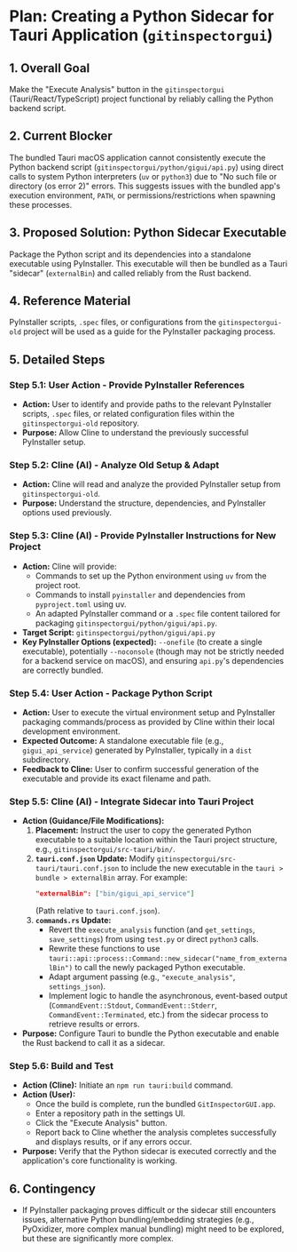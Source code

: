 # Plan: Creating a Python Sidecar for Tauri Application (`gitinspectorgui`)

## 1. Overall Goal
Make the "Execute Analysis" button in the `gitinspectorgui` (Tauri/React/TypeScript) project functional by reliably calling the Python backend script.

## 2. Current Blocker
The bundled Tauri macOS application cannot consistently execute the Python backend script (`gitinspectorgui/python/gigui/api.py`) using direct calls to system Python interpreters (`uv` or `python3`) due to "No such file or directory (os error 2)" errors. This suggests issues with the bundled app's execution environment, `PATH`, or permissions/restrictions when spawning these processes.

## 3. Proposed Solution: Python Sidecar Executable
Package the Python script and its dependencies into a standalone executable using PyInstaller. This executable will then be bundled as a Tauri "sidecar" (`externalBin`) and called reliably from the Rust backend.

## 4. Reference Material
PyInstaller scripts, `.spec` files, or configurations from the `gitinspectorgui-old` project will be used as a guide for the PyInstaller packaging process.

## 5. Detailed Steps

### Step 5.1: User Action - Provide PyInstaller References
*   **Action:** User to identify and provide paths to the relevant PyInstaller scripts, `.spec` files, or related configuration files within the `gitinspectorgui-old` repository.
*   **Purpose:** Allow Cline to understand the previously successful PyInstaller setup.

### Step 5.2: Cline (AI) - Analyze Old Setup & Adapt
*   **Action:** Cline will read and analyze the provided PyInstaller setup from `gitinspectorgui-old`.
*   **Purpose:** Understand the structure, dependencies, and PyInstaller options used previously.

### Step 5.3: Cline (AI) - Provide PyInstaller Instructions for New Project
*   **Action:** Cline will provide:
    *   Commands to set up the Python environment using `uv` from the project root.
    *   Commands to install `pyinstaller` and dependencies from `pyproject.toml` using uv.
    *   An adapted PyInstaller command or a `.spec` file content tailored for packaging `gitinspectorgui/python/gigui/api.py`.
*   **Target Script:** `gitinspectorgui/python/gigui/api.py`
*   **Key PyInstaller Options (expected):** `--onefile` (to create a single executable), potentially `--noconsole` (though may not be strictly needed for a backend service on macOS), and ensuring `api.py`'s dependencies are correctly bundled.

### Step 5.4: User Action - Package Python Script
*   **Action:** User to execute the virtual environment setup and PyInstaller packaging commands/process as provided by Cline within their local development environment.
*   **Expected Outcome:** A standalone executable file (e.g., `gigui_api_service`) generated by PyInstaller, typically in a `dist` subdirectory.
*   **Feedback to Cline:** User to confirm successful generation of the executable and provide its exact filename and path.

### Step 5.5: Cline (AI) - Integrate Sidecar into Tauri Project
*   **Action (Guidance/File Modifications):**
    1.  **Placement:** Instruct the user to copy the generated Python executable to a suitable location within the Tauri project structure, e.g., `gitinspectorgui/src-tauri/bin/`.
    2.  **`tauri.conf.json` Update:** Modify `gitinspectorgui/src-tauri/tauri.conf.json` to include the new executable in the `tauri > bundle > externalBin` array. For example:
        ```json
        "externalBin": ["bin/gigui_api_service"] 
        ```
        (Path relative to `tauri.conf.json`).
    3.  **`commands.rs` Update:**
        *   Revert the `execute_analysis` function (and `get_settings`, `save_settings`) from using `test.py` or direct `python3` calls.
        *   Rewrite these functions to use `tauri::api::process::Command::new_sidecar("name_from_externalBin")` to call the newly packaged Python executable.
        *   Adapt argument passing (e.g., `"execute_analysis"`, `settings_json`).
        *   Implement logic to handle the asynchronous, event-based output (`CommandEvent::Stdout`, `CommandEvent::Stderr`, `CommandEvent::Terminated`, etc.) from the sidecar process to retrieve results or errors.
*   **Purpose:** Configure Tauri to bundle the Python executable and enable the Rust backend to call it as a sidecar.

### Step 5.6: Build and Test
*   **Action (Cline):** Initiate an `npm run tauri:build` command.
*   **Action (User):**
    *   Once the build is complete, run the bundled `GitInspectorGUI.app`.
    *   Enter a repository path in the settings UI.
    *   Click the "Execute Analysis" button.
    *   Report back to Cline whether the analysis completes successfully and displays results, or if any errors occur.
*   **Purpose:** Verify that the Python sidecar is executed correctly and the application's core functionality is working.

## 6. Contingency
*   If PyInstaller packaging proves difficult or the sidecar still encounters issues, alternative Python bundling/embedding strategies (e.g., PyOxidizer, more complex manual bundling) might need to be explored, but these are significantly more complex.
